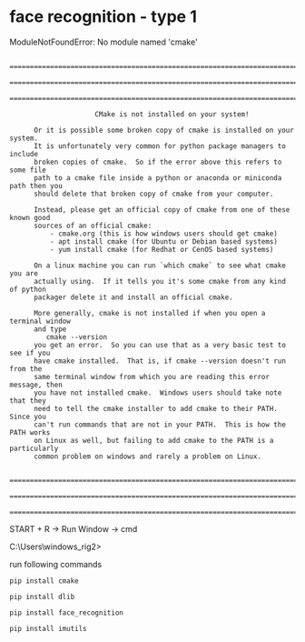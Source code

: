 # face recognition - type 1 

ModuleNotFoundError: No module named 'cmake'

      ================================================================================
      ================================================================================
      ================================================================================

                         CMake is not installed on your system!

          Or it is possible some broken copy of cmake is installed on your system.
          It is unfortunately very common for python package managers to include
          broken copies of cmake.  So if the error above this refers to some file
          path to a cmake file inside a python or anaconda or miniconda path then you
          should delete that broken copy of cmake from your computer.

          Instead, please get an official copy of cmake from one of these known good
          sources of an official cmake:
              - cmake.org (this is how windows users should get cmake)
              - apt install cmake (for Ubuntu or Debian based systems)
              - yum install cmake (for Redhat or CenOS based systems)

          On a linux machine you can run `which cmake` to see what cmake you are
          actually using.  If it tells you it's some cmake from any kind of python
          packager delete it and install an official cmake.

          More generally, cmake is not installed if when you open a terminal window
          and type
             cmake --version
          you get an error.  So you can use that as a very basic test to see if you
          have cmake installed.  That is, if cmake --version doesn't run from the
          same terminal window from which you are reading this error message, then
          you have not installed cmake.  Windows users should take note that they
          need to tell the cmake installer to add cmake to their PATH.  Since you
          can't run commands that are not in your PATH.  This is how the PATH works
          on Linux as well, but failing to add cmake to the PATH is a particularly
          common problem on windows and rarely a problem on Linux.

      ================================================================================
      ================================================================================
      ================================================================================

START + R -> Run Window -> cmd

C:\Users\windows_rig2> 

run following commands

```commandline
pip install cmake
```

```commandline
pip install dlib
```

```commandline
pip install face_recognition
```

```commandline
pip install imutils
```
